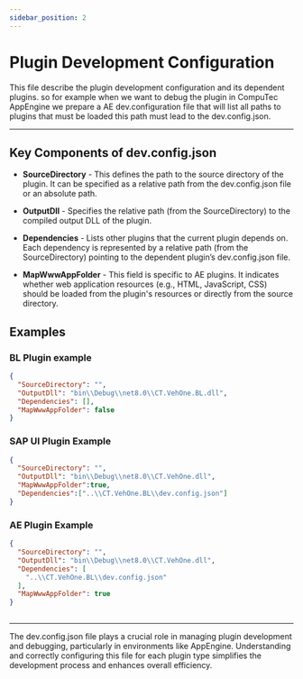 ```yaml
---
sidebar_position: 2
---
```


# Plugin Development Configuration

This file describe the plugin development configuration and its dependent plugins. so for example when we want to debug the plugin in CompuTec AppEngine we prepare a AE dev.configuration  file that will list all paths to plugins that must be loaded this path must lead to the  dev.config.json.

---

## Key Components of dev.config.json

- **SourceDirectory** - This defines the path to the source directory of the plugin. It can be specified as a relative path from the dev.config.json file or an absolute path.

- **OutputDll** - Specifies the relative path (from the SourceDirectory) to the compiled output DLL of the plugin.

- **Dependencies** - Lists other plugins that the current plugin depends on. Each dependency is represented by a relative path (from the SourceDirectory) pointing to the dependent plugin’s dev.config.json file.

- **MapWwwAppFolder** - This field is specific to AE plugins. It indicates whether web application resources (e.g., HTML, JavaScript, CSS) should be loaded from the plugin's resources or directly from the source directory.

## Examples

### BL Plugin example

```json
{
  "SourceDirectory": "",
  "OutputDll": "bin\\Debug\\net8.0\\CT.VehOne.BL.dll",
  "Dependencies": [],
  "MapWwwAppFolder": false
}

```

### SAP UI Plugin Example

```json
{
  "SourceDirectory": "",
  "OutputDll": "bin\\Debug\\net8.0\\CT.VehOne.dll",
  "MapWwwAppFolder":true,
  "Dependencies":["..\\CT.VehOne.BL\\dev.config.json"]
}
```

### AE Plugin Example

```json
{
  "SourceDirectory": "",
  "OutputDll": "bin\\Debug\\net8.0\\CT.VehOne.dll",
  "Dependencies": [
    "..\\CT.VehOne.BL\\dev.config.json"
  ],
  "MapWwwAppFolder": true
}
 
```

---
The dev.config.json file plays a crucial role in managing plugin development and debugging, particularly in environments like AppEngine. Understanding and correctly configuring this file for each plugin type simplifies the development process and enhances overall efficiency.
